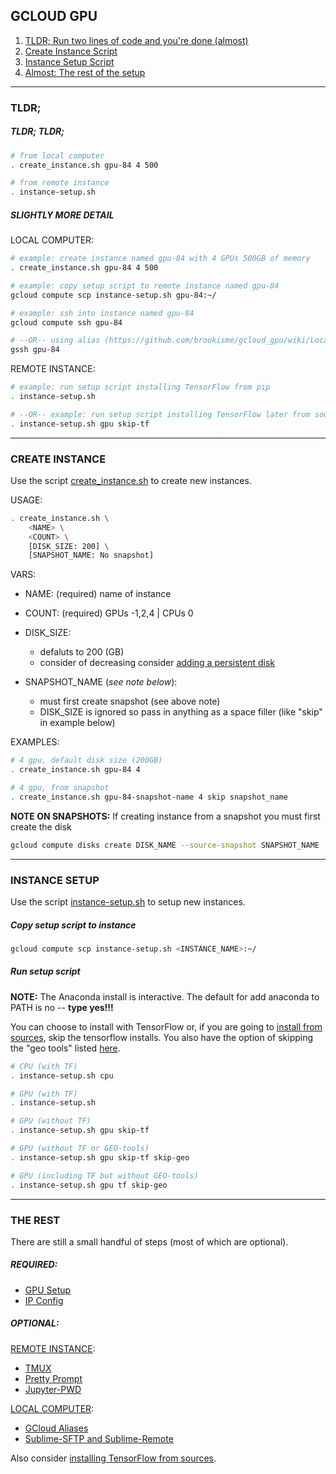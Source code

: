 ## GCLOUD GPU 

1. [TLDR; Run two lines of code and you're done (almost)](#tldr)
2. [Create Instance Script](#create)
3. [Instance Setup Script](#setup)
4. [Almost: The rest of the setup](#almost)

---

<a name="tldr">

### TLDR;

##### TLDR; TLDR;

```bash
# from local computer
. create_instance.sh gpu-84 4 500

# from remote instance
. instance-setup.sh
```

##### SLIGHTLY MORE DETAIL

LOCAL COMPUTER:

```bash
# example: create instance named gpu-84 with 4 GPUs 500GB of memory 
. create_instance.sh gpu-84 4 500
```


```bash
# example: copy setup script to remote instance named gpu-84
gcloud compute scp instance-setup.sh gpu-84:~/
```

```bash
# example: ssh into instance named gpu-84
gcloud compute ssh gpu-84

# --OR-- using alias (https://github.com/brookisme/gcloud_gpu/wiki/Local-Setup#gcloud_alias)
gssh gpu-84
```

REMOTE INSTANCE:

```bash
# example: run setup script installing TensorFlow from pip
. instance-setup.sh

# --OR-- example: run setup script installing TensorFlow later from sources (https://github.com/brookisme/gcloud_gpu/wiki/TensorFlow:-Install-from-Sources)
. instance-setup.sh gpu skip-tf
```


---

<a name="create">

### CREATE INSTANCE

Use the script [create_instance.sh](https://github.com/brookisme/gcloud_gpu/blob/master/create_instance.sh) to create new instances.

USAGE:

```bash
. create_instance.sh \
    <NAME> \
    <COUNT> \
    [DISK_SIZE: 200] \
    [SNAPSHOT_NAME: No snapshot]
```

VARS:

- NAME: (required) name of instance
- COUNT: (required) GPUs -1,2,4 | CPUs 0
- DISK_SIZE: 
    - defaluts to 200 (GB) 
    - consider of decreasing consider [adding a persistent disk](#pdisk)
    
- SNAPSHOT_NAME (_see note below_): 
    - must first create snapshot (see above note)
    - DISK_SIZE is ignored so pass in anything as a space filler (like "skip" in example below)


EXAMPLES:

```bash
# 4 gpu, default disk size (200GB)
. create_instance.sh gpu-84 4

# 4 gpu, from snapshot
. create_instance.sh gpu-84-snapshot-name 4 skip snapshot_name
```


 **NOTE ON SNAPSHOTS:** If creating instance from a snapshot you must first  create the disk

```bash
gcloud compute disks create DISK_NAME --source-snapshot SNAPSHOT_NAME
```


---

<a name="setup">

### INSTANCE SETUP

Use the script [instance-setup.sh](https://github.com/brookisme/gcloud_gpu/blob/master/instance-setup.sh) to setup new instances.


##### Copy setup script to instance

```bash
gcloud compute scp instance-setup.sh <INSTANCE_NAME>:~/
```


##### Run setup script

**NOTE:** The Anaconda install is interactive. The default for add anaconda to PATH is no -- **type yes!!!**

You can choose to install with TensorFlow or, if you are going to [install from sources](https://github.com/brookisme/gcloud_gpu/wiki/TensorFlow:-Install-from-Sources-Notes), skip the tensorflow installs. You also have the option of skipping the "geo tools" listed [here](https://github.com/brookisme/gcloud_gpu/wiki/Install-List#py3).

```bash
# CPU (with TF)
. instance-setup.sh cpu

# GPU (with TF)
. instance-setup.sh

# GPU (without TF)
. instance-setup.sh gpu skip-tf

# GPU (without TF or GEO-tools)
. instance-setup.sh gpu skip-tf skip-geo

# GPU (including TF but without GEO-tools)
. instance-setup.sh gpu tf skip-geo
```


---

<a name="almost">

### THE REST

There are still a small handful of steps (most of which are optional).

##### REQUIRED:

- [GPU Setup](https://github.com/brookisme/gcloud_gpu/wiki/GPU-Setup)
- [IP Config](https://github.com/brookisme/gcloud_gpu/wiki/Instance-Setup#ip)

##### OPTIONAL:

[REMOTE INSTANCE](https://github.com/brookisme/gcloud_gpu/wiki/Instance-Setup):

- [TMUX](https://github.com/brookisme/gcloud_gpu/wiki/Instance-Setup#tmux)
- [Pretty Prompt](https://github.com/brookisme/gcloud_gpu/wiki/Instance-Setup#prompt)
- [Jupyter-PWD](https://github.com/brookisme/gcloud_gpu/wiki/Instance-Setup#jupyter)

[LOCAL COMPUTER](https://github.com/brookisme/gcloud_gpu/wiki/Local-Setup): 

- [GCloud Aliases](https://github.com/brookisme/gcloud_gpu/wiki/Local-Setup#gcloud_alias)
- [Sublime-SFTP and Sublime-Remote](https://github.com/brookisme/gcloud_gpu/wiki/Local-Setup#subl_sftp)

Also consider [installing TensorFlow from sources](https://github.com/brookisme/gcloud_gpu/wiki/TensorFlow:-Install-from-Sources-Notes).





 